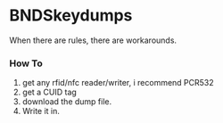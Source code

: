 # BNDSkeydumps
When there are rules, there are workarounds.
### How To
1. get any rfid/nfc reader/writer, i recommend PCR532
2. get a CUID tag
3. download the dump file.
4. Write it in.

